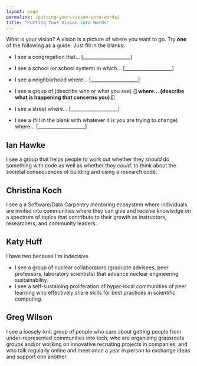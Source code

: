 ```yaml
---
layout: page
permalink: /putting-your-vision-into-words/
title: "Putting Your Vision Into Words"
---
```


What is your vision? A vision is a picture of where you want to
go. Try **one** of the following as a guide. Just fill in the blanks:

*   I see a congregation that… [____________________]

*   I see a school (or school system) in which… [____________________]

*   I see a neighborhood where… [____________________]

*   I see a group of (describe who or what you see) [____________________] where… (describe what is happening that concerns you) [____________________]

*   I see a street where… [____________________]

*   I see a (fill in the blank with whatever it is you are trying to change) where… [____________________]

## Ian Hawke

I see a group that helps people to work out whether they *should* do something with code as well as whether they *could*: to think about the societal consequences of building and using a research code.

## Christina Koch

I see a a Software/Data Carpentry mentoring ecosystem where individuals 
are invited into communities where they can give and receive knowledge on 
a spectrum of topics that contribute to their growth as instructors, 
researchers, and community leaders.  

## Katy Huff

I have two because I'm indecisive.

- I see a group of nuclear collaborators (graduate advisees, peer professors, 
  laboratory scientists) that advance nuclear engineering sustainability.
- I see a self-sustaining proliferation of hyper-local communities of peer 
  learning who effectively share skills for best practices in scientific 
  computing. 

## Greg Wilson

I see a loosely-knit group of people who care about getting people from under-represented communities into tech,
who are organizing grassroots groups and/or working on innovative recruiting projects in companies,
and who talk regularly online and meet once a year in person to exchange ideas and support one another.
